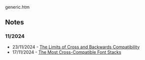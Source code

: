 generic.htm

## Notes

### 11/2024

- 23/11/2024 - [The Limits of Cross and Backwards Compatibility](/notes/2024/11/23.htm)
- 17/11/2024 - [The Most Cross-Compatible Font Stacks](/notes/2024/11/17.htm)
